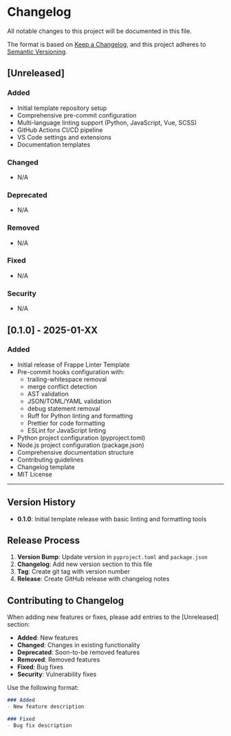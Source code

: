 # Changelog

All notable changes to this project will be documented in this file.

The format is based on [Keep a Changelog](https://keepachangelog.com/en/1.0.0/),
and this project adheres to [Semantic Versioning](https://semver.org/spec/v2.0.0.html).

## [Unreleased]

### Added
- Initial template repository setup
- Comprehensive pre-commit configuration
- Multi-language linting support (Python, JavaScript, Vue, SCSS)
- GitHub Actions CI/CD pipeline
- VS Code settings and extensions
- Documentation templates

### Changed
- N/A

### Deprecated
- N/A

### Removed
- N/A

### Fixed
- N/A

### Security
- N/A

## [0.1.0] - 2025-01-XX

### Added
- Initial release of Frappe Linter Template
- Pre-commit hooks configuration with:
  - trailing-whitespace removal
  - merge conflict detection
  - AST validation
  - JSON/TOML/YAML validation
  - debug statement removal
  - Ruff for Python linting and formatting
  - Prettier for code formatting
  - ESLint for JavaScript linting
- Python project configuration (pyproject.toml)
- Node.js project configuration (package.json)
- Comprehensive documentation structure
- Contributing guidelines
- Changelog template
- MIT License

---

## Version History

- **0.1.0**: Initial template release with basic linting and formatting tools

## Release Process

1. **Version Bump**: Update version in `pyproject.toml` and `package.json`
2. **Changelog**: Add new version section to this file
3. **Tag**: Create git tag with version number
4. **Release**: Create GitHub release with changelog notes

## Contributing to Changelog

When adding new features or fixes, please add entries to the [Unreleased] section:

- **Added**: New features
- **Changed**: Changes in existing functionality
- **Deprecated**: Soon-to-be removed features
- **Removed**: Removed features
- **Fixed**: Bug fixes
- **Security**: Vulnerability fixes

Use the following format:
```markdown
### Added
- New feature description

### Fixed
- Bug fix description
```
